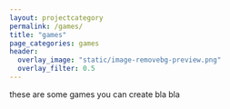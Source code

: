 ```yaml
---
layout: projectcategory
permalink: /games/
title: "games"
page_categories: games
header:
  overlay_image: "static/image-removebg-preview.png"
  overlay_filter: 0.5
---
```


these are some games you can create
bla bla
